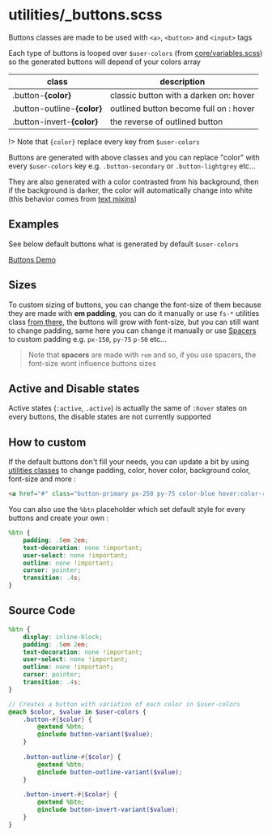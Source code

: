 # utilities/_buttons.scss

Buttons classes are made to be used with `<a>`, `<button>` and `<input>` tags

Each type of buttons is looped over `$user-colors` (from [core/variables.scss](guide/core/variables)) so the generated buttons will depend of your colors array

| class                       | description                             |
| --------------------------- | --------------------------------------- |
| .button-**{color}**         | classic button with a darken on: hover  |
| .button-outline-**{color}** | outlined button become full on  : hover |
| .button-invert-**{color}**  | the reverse of outlined button          |

!> Note that `{color}` replace every key from `$user-colors`

Buttons are generated with above classes and you can replace "color" with every `$user-colors` key e.g. `.button-secondary` or `.button-lightgrey` etc...

They are also generated with a color contrasted from his background, then if the background is darker, the color will automatically change into white (this behavior comes from [text mixins](guide/mixins/typography.md?id=text-contrast))

## Examples

See below default buttons what is generated by default `$user-colors`

[Buttons Demo](https://codepen.io/ThPrGanesha/full/yLOdbYm ':include :type=iframe width=100% height=660px')

## Sizes

To custom sizing of buttons, you can change the font-size of them because they are made with **em padding**, you can do it manually or use `fs-*` utilities class [from there](guide/utilities/text.md), the buttons will grow with font-size, but you can still want to change padding, same here you can change it manually or use [Spacers](guide/utilities/spacers.md) to custom padding e.g. `px-150`, `py-75` `p-50` etc...

> Note that **spacers** are made with `rem` and so, if you use spacers, the font-size wont influence buttons sizes

## Active and Disable states

Active states (`:active`, `.active`) is actually the same of `:hover` states on every buttons, the disable states are not currently supported

## How to custom

If the default buttons don't fill your needs, you can update a bit by using [utilities classes](guide/utilities) to change padding, color, hover color, background color, font-size and more :

```html
<a href="#" class="button-primary px-250 py-75 color-blue hover:color-red fs-18">button</a>
```

You can also use the `%btn` placeholder which set default style for every buttons and create your own :

```scss
%btn {
	padding: .5em 2em;
	text-decoration: none !important;
	user-select: none !important;
	outline: none !important;
	cursor: pointer;
	transition: .4s;
}
```

## Source Code
```scss
%btn {
	display: inline-block;
	padding: .5em 2em;
	text-decoration: none !important;
	user-select: none !important;
	outline: none !important;
	cursor: pointer;
	transition: .4s;
}

// Creates a button with variation of each color in $user-colors
@each $color, $value in $user-colors {
	.button-#{$color} {
		@extend %btn;
		@include button-variant($value);
	}
	
	.button-outline-#{$color} {
		@extend %btn;
		@include button-outline-variant($value);
	}
	
	.button-invert-#{$color} {
		@extend %btn;
		@include button-invert-variant($value);
	}
}
```